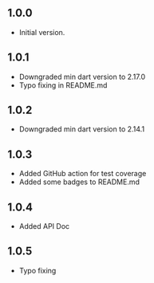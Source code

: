## 1.0.0

- Initial version.

## 1.0.1

- Downgraded min dart version to 2.17.0
- Typo fixing in README.md

## 1.0.2

- Downgraded min dart version to 2.14.1

## 1.0.3

- Added GitHub action for test coverage
- Added some badges to README.md

## 1.0.4

- Added API Doc

## 1.0.5

- Typo fixing



